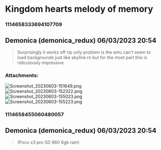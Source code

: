 # Kingdom hearts melody of memory
### 1114658333694107709
## Demonica (demonica_redux) 06/03/2023 20:54 

> Surprisingly it works off rip only problem is the emu can't seem to load backgrounds just like skyline rn but for the most part this is ridiculously impressive
### Attachments: 
![Screenshot_20230603-151649.png](https://yuzudiscordbackup.s3.us-west-2.amazonaws.com/files-media/1114658333694107709_Screenshot_20230603-151649.png)
![Screenshot_20230603-152322.png](https://yuzudiscordbackup.s3.us-west-2.amazonaws.com/files-media/1114658333694107709_Screenshot_20230603-152322.png)
![Screenshot_20230603-155023.png](https://yuzudiscordbackup.s3.us-west-2.amazonaws.com/files-media/1114658333694107709_Screenshot_20230603-155023.png)
![Screenshot_20230603-155223.png](https://yuzudiscordbackup.s3.us-west-2.amazonaws.com/files-media/1114658333694107709_Screenshot_20230603-155223.png)

### 1114658455060480057
## Demonica (demonica_redux) 06/03/2023 20:54 

> (Poco x3 pro SD 860 6gb ram)

